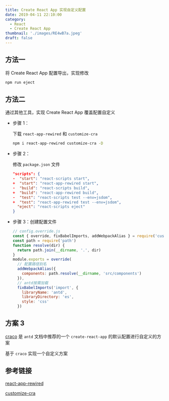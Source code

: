 ```yaml
---
title: Create React App 实现自定义配置
date: 2019-04-11 22:10:00
category:
  - React
  - Create React App
thumbnail: './images/RE4wB7a.jpeg'
draft: false
---
```


## 方法一

将 Create React App 配置导出，实现修改

```bash
npm run eject
```

## 方法二

通过其他工具，实现 Create React App 覆盖配置自定义

- 步骤 1：

  下载 `react-app-rewired` 和 `customize-cra`

  ```bash
  npm i react-app-rewired customize-cra -D
  ```

- 步骤 2：

  修改 `package.json` 文件

  ```json
  "scripts": {
  -  "start": "react-scripts start",
  +  "start": "react-app-rewired start",
  -  "build": "react-scripts build",
  +  "build": "react-app-rewired build",
  -  "test": "react-scripts test --env=jsdom",
  +  "test": "react-app-rewired test --env=jsdom",
    "eject": "react-scripts eject"
  }
  ```

- 步骤 3：创建配置文件

  ```js
  // config.override.js
  const { override, fixBabelImports, addWebpackAlias } = require('customize-cra')
  const path = require('path')
  function resolve(dir) {
    return path.join(__dirname, '.', dir)
  }
  module.exports = override(
    // 配置路径别名
    addWebpackAlias({
      components: path.resolve(__dirname, 'src/components')
    }),
    // antd按需加载
    fixBabelImports('import', {
      libraryName: 'antd',
      libraryDirectory: 'es',
      style: 'css'
    })
  ```

## 方案 3

[craco](https://github.com/gsoft-inc/craco) 是 `antd` 文档中推荐的一个 `create-react-app` 的默认配置进行自定义的方案

基于 `craco` 实现一个自定义方案

## 参考链接

[react-app-rewired](https://github.com/timarney/react-app-rewired/)

[customize-cra](https://github.com/arackaf/customize-cra)
